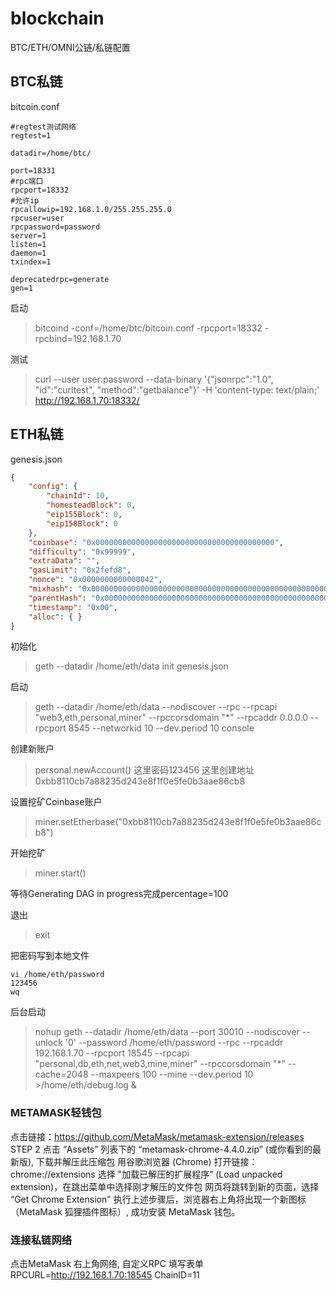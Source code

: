 # blockchain
BTC/ETH/OMNI公链/私链配置


## BTC私链
bitcoin.conf
```
#regtest测试网络
regtest=1 

datadir=/home/btc/

port=18331
#rpc端口
rpcport=18332
#允许ip
rpcallowip=192.168.1.0/255.255.255.0
rpcuser=user
rpcpassword=password
server=1
listen=1 
daemon=1 
txindex=1

deprecatedrpc=generate
gen=1
```

启动
> bitcoind -conf=/home/btc/bitcoin.conf -rpcport=18332 -rpcbind=192.168.1.70


测试
> curl --user user:password --data-binary '{"jsonrpc":"1.0", "id":"curltest", "method":"getbalance"}' -H 'content-type: text/plain;' http://192.168.1.70:18332/


## ETH私链
genesis.json
```json
{
    "config": {
        "chainId": 10, 
        "homesteadBlock": 0, 
        "eip155Block": 0, 
        "eip158Block": 0
    }, 
    "coinbase": "0x0000000000000000000000000000000000000000", 
    "difficulty": "0x99999", 
    "extraData": "", 
    "gasLimit": "0x2fefd8", 
    "nonce": "0x0000000000000042", 
    "mixhash": "0x0000000000000000000000000000000000000000000000000000000000000000", 
    "parentHash": "0x0000000000000000000000000000000000000000000000000000000000000000", 
    "timestamp": "0x00", 
    "alloc": { }
}
```

初始化
> geth --datadir /home/eth/data init genesis.json

启动
> geth --datadir /home/eth/data --nodiscover --rpc --rpcapi "web3,eth,personal,miner" --rpccorsdomain "*"  --rpcaddr 0.0.0.0 --rpcport 8545 --networkid 10 --dev.period 10 console

创建新账户
> personal.newAccount()
这里密码123456
这里创建地址0xbb8110cb7a88235d243e8f1f0e5fe0b3aae86cb8


设置挖矿Coinbase账户
> miner.setEtherbase("0xbb8110cb7a88235d243e8f1f0e5fe0b3aae86cb8")

开始挖矿
> miner.start()

等待Generating DAG in progress完成percentage=100 

退出
> exit

把密码写到本地文件
```
vi /home/eth/password
123456
wq
```


后台启动
> nohup geth --datadir /home/eth/data --port 30010 --nodiscover --unlock '0' --password /home/eth/password --rpc --rpcaddr 192.168.1.70 --rpcport 18545 --rpcapi "personal,db,eth,net,web3,mine,miner" --rpccorsdomain "*" --cache=2048 --maxpeers 100  --mine --dev.period 10 >/home/eth/debug.log &


### METAMASK轻钱包
点击链接：https://github.com/MetaMask/metamask-extension/releases
STEP 2 点击 “Assets” 列表下的 “metamask-chrome-4.4.0.zip” (或你看到的最新版), 下载并解压此压缩包
用谷歌浏览器 (Chrome) 打开链接：chrome://extensions
选择 "加载已解压的扩展程序” (Load unpacked extension)，在跳出菜单中选择刚才解压的文件包
网页将跳转到新的页面，选择 “Get Chrome Extension"
执行上述步骤后，浏览器右上角将出现一个新图标（MetaMask 狐狸插件图标）, 成功安装 MetaMask 钱包。

### 连接私链网络
点击MetaMask 右上角网络, 自定义RPC
填写表单
RPCURL=http://192.168.1.70:18545
ChainID=11



